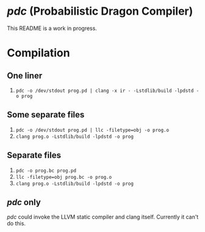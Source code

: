 # _pdc_ (Probabilistic Dragon Compiler)

This README is a work in progress.

# Compilation

## One liner

1. `pdc -o /dev/stdout prog.pd | clang -x ir - -Lstdlib/build -lpdstd -o prog`

## Some separate files

1. `pdc -o /dev/stdout prog.pd | llc -filetype=obj -o prog.o`
2. `clang prog.o -Lstdlib/build -lpdstd -o prog`

## Separate files

1. `pdc -o prog.bc prog.pd`
2. `llc -filetype=obj prog.bc -o prog.o`
3. `clang prog.o -Lstdlib/build -lpdstd -o prog`

## _pdc_ only

_pdc_ could invoke the LLVM static compiler and clang itself. Currently it can't do this.